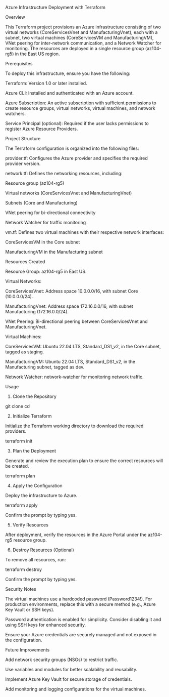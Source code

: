 Azure Infrastructure Deployment with Terraform

Overview

This Terraform project provisions an Azure infrastructure consisting of two virtual networks (CoreServicesVnet and ManufacturingVnet), each with a subnet, two virtual machines (CoreServicesVM and ManufacturingVM), VNet peering for inter-network communication, and a Network Watcher for monitoring. The resources are deployed in a single resource group (az104-rg5) in the East US region.

Prerequisites

To deploy this infrastructure, ensure you have the following:





Terraform: Version 1.0 or later installed.



Azure CLI: Installed and authenticated with an Azure account.



Azure Subscription: An active subscription with sufficient permissions to create resource groups, virtual networks, virtual machines, and network watchers.



Service Principal (optional): Required if the user lacks permissions to register Azure Resource Providers.

Project Structure

The Terraform configuration is organized into the following files:





provider.tf: Configures the Azure provider and specifies the required provider version.



network.tf: Defines the networking resources, including:





Resource group (az104-rg5)



Virtual networks (CoreServicesVnet and ManufacturingVnet)



Subnets (Core and Manufacturing)



VNet peering for bi-directional connectivity



Network Watcher for traffic monitoring



vm.tf: Defines two virtual machines with their respective network interfaces:





CoreServicesVM in the Core subnet



ManufacturingVM in the Manufacturing subnet

Resources Created





Resource Group: az104-rg5 in East US.



Virtual Networks:





CoreServicesVnet: Address space 10.0.0.0/16, with subnet Core (10.0.0.0/24).



ManufacturingVnet: Address space 172.16.0.0/16, with subnet Manufacturing (172.16.0.0/24).



VNet Peering: Bi-directional peering between CoreServicesVnet and ManufacturingVnet.



Virtual Machines:





CoreServicesVM: Ubuntu 22.04 LTS, Standard_DS1_v2, in the Core subnet, tagged as staging.



ManufacturingVM: Ubuntu 22.04 LTS, Standard_DS1_v2, in the Manufacturing subnet, tagged as dev.



Network Watcher: network-watcher for monitoring network traffic.

Usage

1. Clone the Repository

git clone <repository-url>
cd <repository-directory>

2. Initialize Terraform

Initialize the Terraform working directory to download the required providers.

terraform init

3. Plan the Deployment

Generate and review the execution plan to ensure the correct resources will be created.

terraform plan

4. Apply the Configuration

Deploy the infrastructure to Azure.

terraform apply

Confirm the prompt by typing yes.

5. Verify Resources

After deployment, verify the resources in the Azure Portal under the az104-rg5 resource group.

6. Destroy Resources (Optional)

To remove all resources, run:

terraform destroy

Confirm the prompt by typing yes.

Security Notes





The virtual machines use a hardcoded password (Password1234!). For production environments, replace this with a secure method (e.g., Azure Key Vault or SSH keys).



Password authentication is enabled for simplicity. Consider disabling it and using SSH keys for enhanced security.



Ensure your Azure credentials are securely managed and not exposed in the configuration.

Future Improvements





Add network security groups (NSGs) to restrict traffic.



Use variables and modules for better scalability and reusability.



Implement Azure Key Vault for secure storage of credentials.



Add monitoring and logging configurations for the virtual machines.